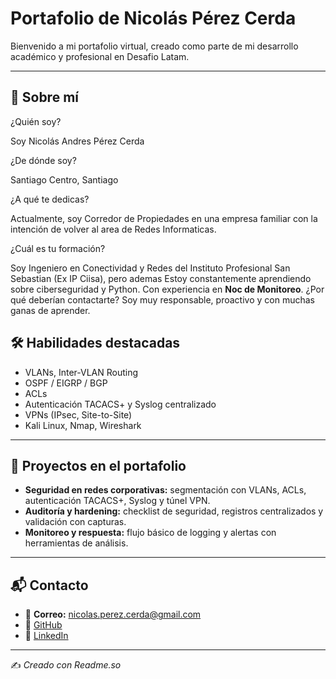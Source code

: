 #  Portafolio de Nicolás Pérez Cerda

Bienvenido a mi portafolio virtual, creado como parte de mi desarrollo académico y profesional en Desafio Latam.

---

## 🤖 Sobre mí

¿Quién soy?

Soy Nicolás Andres Pérez Cerda

¿De dónde soy?

Santiago Centro, Santiago

¿A qué te dedicas?

Actualmente, soy Corredor de Propiedades en una empresa familiar con la intención de volver al area de Redes Informaticas.

¿Cuál es tu formación?

Soy Ingeniero en Conectividad y Redes del Instituto Profesional San Sebastian (Ex IP Ciisa), pero ademas
Estoy constantemente aprendiendo sobre ciberseguridad y Python. 
Con experiencia en **Noc de Monitoreo**.
¿Por qué deberían contactarte? 
Soy muy responsable, proactivo y con muchas ganas de aprender.

## 🛠️ Habilidades destacadas
- VLANs, Inter-VLAN Routing  
- OSPF / EIGRP / BGP  
- ACLs   
- Autenticación TACACS+ y Syslog centralizado  
- VPNs (IPsec, Site-to-Site)  
- Kali Linux, Nmap, Wireshark   

---

## 📂 Proyectos en el portafolio
- **Seguridad en redes corporativas:** segmentación con VLANs, ACLs, autenticación TACACS+, Syslog y túnel VPN.  
- **Auditoría y hardening:** checklist de seguridad, registros centralizados y validación con capturas.  
- **Monitoreo y respuesta:** flujo básico de logging y alertas con herramientas de análisis.  

---

## 📬 Contacto
- 📧 **Correo:** nicolas.perez.cerda@gmail.com  
- 🐙 [GitHub](https://github.com/Recnico)  
- 💼 [LinkedIn](https://www.linkedin.com/in/nicolasperezcerda/)  

---

✍️ *Creado con Readme.so*
